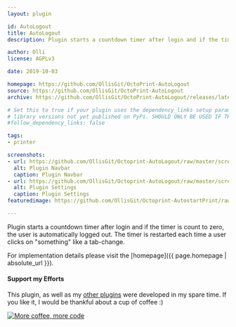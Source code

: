 ```yaml
---
layout: plugin

id: AutoLogout
title: AutoLogout
description: Plugin starts a countdown timer after login and if the timer is count to zero, the user is automatically logged out.

author: Olli
license: AGPLv3

date: 2019-10-03

homepage: https://github.com/OllisGit/OctoPrint-AutoLogout
source: https://github.com/OllisGit/OctoPrint-AutoLogout
archive: https://github.com/OllisGit/OctoPrint-AutoLogout/releases/latest/download/master.zip

# Set this to true if your plugin uses the dependency_links setup parameter to include
# library versions not yet published on PyPi. SHOULD ONLY BE USED IF THERE IS NO OTHER OPTION!
#follow_dependency_links: false

tags:
- printer

screenshots:
- url: https://github.com/OllisGit/Octoprint-AutoLogout/raw/master/screenshots/plugin-navbar.png
  alt: Plugin Navbar
  caption: Plugin Navbar
- url: https://github.com/OllisGit/Octoprint-AutoLogout/raw/master/screenshots/plugin-settings.png
  alt: Plugin Settings
  caption: Plugin Settings  
featuredimage: https://github.com/OllisGit/Octoprint-AutostartPrint/raw/master/screenshots/plugin-settings.png

---
```


Plugin starts a countdown timer after login and if the timer is count to zero, the user is automatically logged out.
The timer is restarted each time a user clicks on "something" like a tab-change. 

For implementation details please visit the [homepage]({{ page.homepage | absolute_url }}).

#### Support my Efforts

This plugin, as well as my [other plugins](https://github.com/OllisGit/) were developed in my spare time.
If you like it, I would be thankful about a cup of coffee :) 

[![More coffee, more code](https://img.shields.io/badge/Donate-PayPal-green.svg)](https://www.paypal.com/cgi-bin/webscr?cmd=_s-xclick&hosted_button_id=2BJP2XFEKNG9J&source=url)
